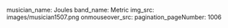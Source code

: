 musician_name: Joules
band_name: Metric
img_src: images/musician1507.png
onmouseover_src: 
pagination_pageNumber: 1006